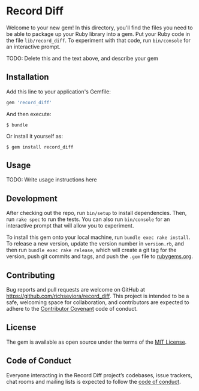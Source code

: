# Record Diff

Welcome to your new gem! In this directory, you'll find the files you need to be able to package up your Ruby library into a gem. Put your Ruby code in the file `lib/record_diff`. To experiment with that code, run `bin/console` for an interactive prompt.

TODO: Delete this and the text above, and describe your gem

## Installation

Add this line to your application's Gemfile:

```ruby
gem 'record_diff'
```

And then execute:

    $ bundle

Or install it yourself as:

    $ gem install record_diff

## Usage

TODO: Write usage instructions here

## Development

After checking out the repo, run `bin/setup` to install dependencies. Then, run `rake spec` to run the tests. You can also run `bin/console` for an interactive prompt that will allow you to experiment.

To install this gem onto your local machine, run `bundle exec rake install`. To release a new version, update the version number in `version.rb`, and then run `bundle exec rake release`, which will create a git tag for the version, push git commits and tags, and push the `.gem` file to [rubygems.org](https://rubygems.org).

## Contributing

Bug reports and pull requests are welcome on GitHub at https://github.com/richseviora/record_diff. This project is intended to be a safe, welcoming space for collaboration, and contributors are expected to adhere to the [Contributor Covenant](http://contributor-covenant.org) code of conduct.

## License

The gem is available as open source under the terms of the [MIT License](https://opensource.org/licenses/MIT).

## Code of Conduct

Everyone interacting in the Record Diff project’s codebases, issue trackers, chat rooms and mailing lists is expected to follow the [code of conduct](https://github.com/richseviora/record_diff/blob/master/CODE_OF_CONDUCT.md).
